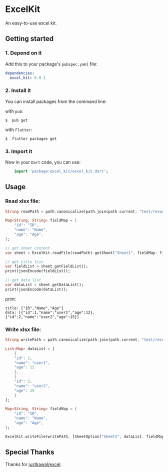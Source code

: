 # ExcelKit

An easy-to-use excel kit.

## Getting started

### 1. Depend on it
Add this to your package's `pubspec.yaml` file:

```yaml
dependencies:
  excel_kit: 0.0.1
```

### 2. Install it

You can install packages from the command line:

with `pub`:

```shell
$  pub get
```

with `Flutter`:

```shell
$  flutter packages get
```

### 3. Import it

Now in your `Dart` code, you can use: 

```dart
    import 'package:excel_kit/excel_kit.dart';
```

## Usage

### Read xlsx file:

```dart
String readPath = path.canonicalize(path.join(path.current, "test/resource/read_test.xlsx"));

Map<String, String> fieldMap = {
    "id": "ID",
    "name": "Name",
    "age": "Age",
};

// get sheet content
var sheet = ExcelKit.readFile(readPath).getSheet("Sheet1", fieldMap: fieldMap);

// get title list
var fieldList = sheet.getFieldList();
print(jsonEncode(fieldList));

// get data list
var dataList = sheet.getDataList();
print(jsonEncode(dataList));
```

print:

```
title: ["ID","Name","Age"]
data: [{"id":1,"name":"user1","age":12},{"id":2,"name":"user2","age":15}]
```

### Write xlsx file:

```dart
String writePath = path.canonicalize(path.join(path.current, "test/resource/write_test.xlsx"));

List<Map> dataList = [
    {
    "id": 1,
    "name": "user1",
    "age": 12
    },
    {
    "id": 2,
    "name": "user2",
    "age": 15
    }
];

Map<String, String> fieldMap = {
    "id": "ID",
    "name": "Name",
    "age": "Age",
};

ExcelKit.writeFile(writePath, [SheetOption("Sheet1", dataList, fieldMap: fieldMap)]);
```

## Special Thanks

Thanks for [justkawal/excel](https://github.com/justkawal/excel).
